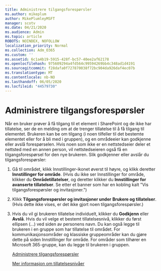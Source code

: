 ```yaml
---
title: Administrere tilgangsforespørsler
ms.author: mikeplum
author: MikePlumleyMSFT
manager: scotv
ms.date: 04/21/2020
ms.audience: Admin
ms.topic: article
ROBOTS: NOINDEX, NOFOLLOW
localization_priority: Normal
ms.collection: Adm_O365
ms.custom: ''
ms.assetid: 6c1a4b19-5915-428f-bc57-40ee2af62178
ms.openlocfilehash: 975609294a4fd564c99594269bb4c348ad1d4191
ms.sourcegitcommit: f28dafa0f727870038f72bc904da926daf4ec07b
ms.translationtype: MT
ms.contentlocale: nb-NO
ms.lasthandoff: 06/05/2020
ms.locfileid: "44579730"
---
```

# <a name="manage-access-requests"></a>Administrere tilgangsforespørsler

Når en bruker prøver å få tilgang til et element i SharePoint og de ikke har tillatelse, ser de en melding om at de trenger tillatelse til å få tilgang til elementet. Brukeren kan be om tilgang (i noen tilfeller til det bestemte elementet eller for å bli med i gruppen), og en områdeeier kan godkjenne eller avslå forespørselen. Hvis noen som ikke er en nettstedseier deler et nettsted med en annen person, vil nettstedseieren også få en tilgangsforespørsel for den nye brukeren. Slik godkjenner eller avslår du tilgangsforespørsler:
  
1. Gå til området, klikk Innstillinger-ikonet øverst til høyre, og klikk deretter **Innstillinger for område**. (Hvis du ikke ser Innstillinger for område, klikker du **Områdetillatelser**, og deretter klikker du **Innstillinger for avanserte tillatelser**. Se etter et banner som har en kobling kalt "Vis tilgangsforespørsler og invitasjoner.")
    
2. Klikk **Tilgangsforespørsler og invitasjoner under** **Brukere og tillatelser**. (Hvis dette ikke vises, er det ikke gjort noen tilgangsforespørsler.)
    
3. Hvis du vil gi brukeren tillatelse individuelt, klikker du **Godkjenn** eller **Avslå**. Hvis du vil velge et bestemt tillatelsesnivå, klikker du først ellipsen (...) ved siden av personens navn. Du kan også legge til brukeren i en gruppe som har tillatelse til området. For kommunikasjonsområder og klassiske gruppeområder kan du gjøre dette på siden Innstillinger for område. For områder som tilhører en Microsoft 365-gruppe, kan du legge til brukeren i gruppen.
    
    [Administrere tilgangsforespørsler](https://go.microsoft.com/fwlink/?linkid=2008747)
    
    [Mer informasjon om tillatelsesnivåer](https://go.microsoft.com/fwlink/?linkid=867071)
    

